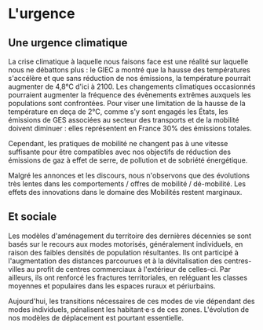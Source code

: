 # L'urgence

## Une urgence climatique

La crise climatique à laquelle nous faisons face est une réalité sur laquelle nous ne débattons plus : le GIEC a montré que la hausse des températures s'accélère et que sans réduction de nos émissions, la température pourrait augmenter de 4,8°C d'ici à 2100. Les changements climatiques occasionnés pourraient augmenter la fréquence des évènements extrêmes auxquels les populations sont confrontées. Pour viser une limitation de la hausse de la température en deça de 2°C, comme s'y sont engagés les États, les émissions de GES associées au secteur des transports et de la mobilité doivent diminuer : elles représentent en France 30% des émissions totales.

Cependant, les pratiques de mobilité ne changent pas à une vitesse suffisante pour être compatibles avec nos objectifs de réduction des émissions de gaz à effet de serre, de pollution et de sobriété énergétique.

Malgré les annonces et les discours, nous n'observons que des évolutions très lentes dans les comportements / offres de mobilité / dé-mobilité. Les effets des innovations dans le domaine des Mobilités restent marginaux.

## Et sociale

Les modèles d'aménagement du territoire des dernières décennies se sont basés sur le recours aux modes motorisés, généralement individuels, en raison des faibles densités de population résultantes. Ils ont participé à l'augmentation des distances parcourues et à la dévitalisation des centres-villes au profit de centres commerciaux à l'extérieur de celles-ci.
Par ailleurs, ils ont renforcé les fractures territoriales, en reléguant les classes moyennes et populaires dans les espaces ruraux et périurbains.

Aujourd'hui, les transitions nécessaires de ces modes de vie dépendant des modes individuels, pénalisent les habitant·e·s de ces zones. L'évolution de nos modèles de déplacement est pourtant essentielle.
